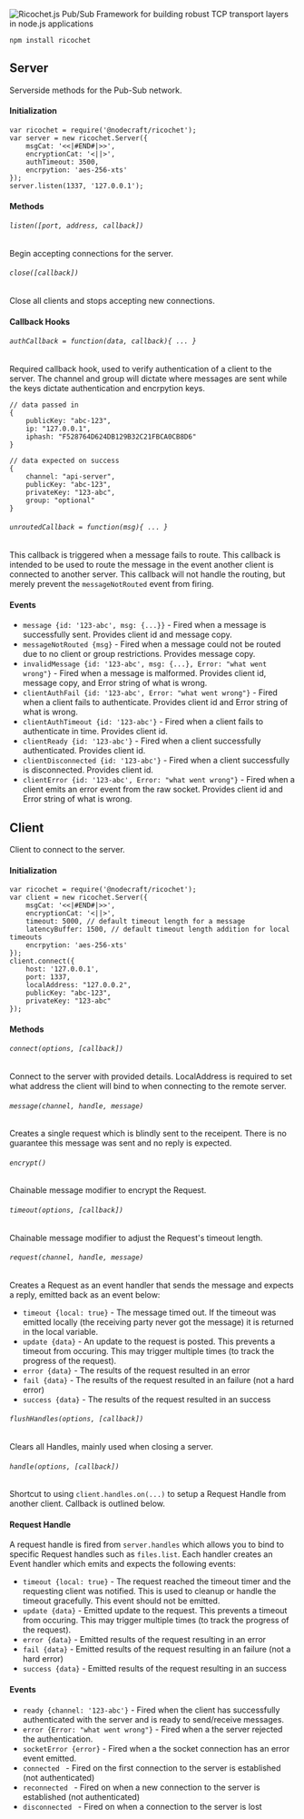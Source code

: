![Ricochet.js](https://nodecraft.com/assets/ricochet/ricochet-logo.png)
Pub/Sub Framework for building robust TCP transport layers in node.js applications 

`npm install ricochet`

## Server
Serverside methods for the Pub-Sub network.

#### Initialization
```
var ricochet = require('@nodecraft/ricochet');
var server = new ricochet.Server({
    msgCat: '<<|#END#|>>',
    encryptionCat: '<||>',
    authTimeout: 3500,
    encrpytion: 'aes-256-xts'
});
server.listen(1337, '127.0.0.1');
```

#### Methods

###### `listen([port, address, callback])`
Begin accepting connections for the server.

###### `close([callback])`
Close all clients and stops accepting new connections.

#### Callback Hooks
###### `authCallback = function(data, callback){ ... }`
Required callback hook, used to verify authentication of a client to the server. The channel and group will dictate where messages are sent while the keys dictate authentication and encrpytion keys.
```
// data passed in
{
    publicKey: "abc-123",
    ip: "127.0.0.1",
    iphash: "F528764D624DB129B32C21FBCA0CB8D6"
}

// data expected on success
{
    channel: "api-server",
    publicKey: "abc-123",
    privateKey: "123-abc",
    group: "optional"
}
```

###### `unroutedCallback = function(msg){ ... }`
This callback is triggered when a message fails to route. This callback is intended to be used to route the message in the event another client is connected to another server. This callback will not handle the routing, but merely prevent the `messageNotRouted` event from firing.

#### Events
- `message {id: '123-abc', msg: {...}}` - Fired when a message is successfully sent. Provides client id and message copy.
- `messageNotRouted {msg}` - Fired when a message could not be routed due to no client or group restrictions. Provides message copy.
- `invalidMessage {id: '123-abc', msg: {...}, Error: "what went wrong"}` - Fired when a message is malformed. Provides client id, message copy, and Error string of what is wrong.
- `clientAuthFail {id: '123-abc', Error: "what went wrong"}` - Fired when a client fails to authenticate. Provides client id and Error string of what is wrong.
- `clientAuthTimeout {id: '123-abc'}` - Fired when a client fails to authenticate in time. Provides client id.
- `clientReady {id: '123-abc'}` - Fired when a client successfully authenticated. Provides client id.
- `clientDisconnected {id: '123-abc'}` - Fired when a client successfully is disconnected. Provides client id.
- `clientError {id: '123-abc', Error: "what went wrong"}` - Fired when a client emits an error event from the raw socket. Provides client id and Error string of what is wrong.

## Client
Client to connect to the server.

#### Initialization
```
var ricochet = require('@nodecraft/ricochet');
var client = new ricochet.Server({
    msgCat: '<<|#END#|>>',
    encryptionCat: '<||>',
    timeout: 5000, // default timeout length for a message
    latencyBuffer: 1500, // default timeout length addition for local timeouts
    encrpytion: 'aes-256-xts'
});
client.connect({
    host: '127.0.0.1',
    port: 1337,
    localAddress: "127.0.0.2",
    publicKey: "abc-123",
    privateKey: "123-abc"
});
```

#### Methods

###### `connect(options, [callback])`
Connect to the server with provided details. LocalAddress is required to set what address the client will bind to when connecting to the remote server.

###### `message(channel, handle, message)`
Creates a single request which is blindly sent to the receipent. There is no guarantee this message was sent and no reply is expected.

###### `encrypt()`
Chainable message modifier to encrypt the Request.

###### `timeout(options, [callback])`
Chainable message modifier to adjust the Request's timeout length.

###### `request(channel, handle, message)`
Creates a Request as an event handler that sends the message and expects a reply, emitted back as an event below:
 - `timeout {local: true}` - The message timed out. If the timeout was emitted locally (the receiving party never got the message) it is returned in the local variable.
 - `update {data}` - An update to the request is posted. This prevents a timeout from occuring. This may trigger multiple times (to track the progress of the request).
 - `error {data}` - The results of the request resulted in an error
 - `fail {data}` - The results of the request resulted in an failure (not a hard error)
 - `success {data}` - The results of the request resulted in an success

###### `flushHandles(options, [callback])`
Clears all Handles, mainly used when closing a server.

###### `handle(options, [callback])`
Shortcut to using `client.handles.on(...)` to setup a Request Handle from another client. Callback is outlined below.

#### Request Handle
A request handle is fired from `server.handles` which allows you to bind to specific Request handles such as `files.list`. Each handler creates an Event handler which emits and expects the following events:

- `timeout {local: true}` - The request reached the timeout timer and the requesting client was notified. This is used to cleanup or handle the timeout gracefully. This event should not be emitted.
- `update {data}` - Emitted update to the request. This prevents a timeout from occuring. This may trigger multiple times (to track the progress of the request).
 - `error {data}` - Emitted results of the request resulting in an error
 - `fail {data}` - Emitted results of the request resulting in an failure (not a hard error)
 - `success {data}` - Emitted results of the request resulting in an success

 #### Events
- `ready {channel: '123-abc'}` - Fired when the client has successfully authenticated with the server and is ready to send/receive messages.
- `error {Error: "what went wrong"}` - Fired when a the server rejected the authentication.
- `socketError {error}` - Fired when a the socket connection has an error event emitted.
- `connected ` - Fired on the first connection to the server is established (not authenticated)
- `reconnected ` - Fired on when a new connection to the server is established (not authenticated)
- `disconnected ` - Fired on when a connection to the server is lost
